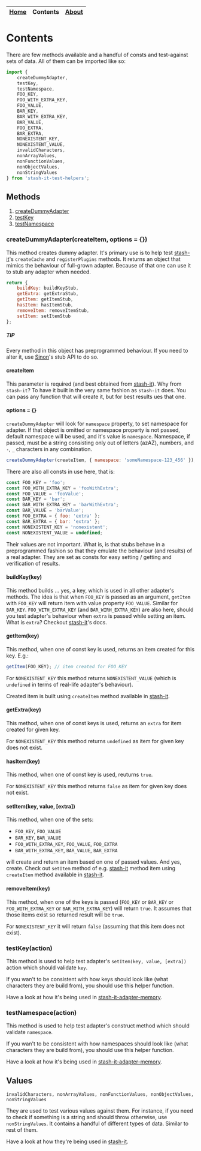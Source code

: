 <table>
  <thead>
    <tr>
      <th><a href="https://smolak.github.io/stash-it-test-helpers">Home</a></th>
      <th><strong>Contents</strong></th>
      <th><a href="https://smolak.github.io/stash-it-test-helpers/about.html">About</a></th>
    </tr>
  </thead>
</table>


# Contents

There are few methods available and a handful of consts and test-against sets of data.
All of them can be imported like so:

```javascript
import {
    createDummyAdapter,
    testKey,
    testNamespace,
    FOO_KEY,
    FOO_WITH_EXTRA_KEY,
    FOO_VALUE,
    BAR_KEY,
    BAR_WITH_EXTRA_KEY,
    BAR_VALUE,
    FOO_EXTRA,
    BAR_EXTRA,
    NONEXISTENT_KEY,
    NONEXISTENT_VALUE,
    invalidCharacters,
    nonArrayValues,
    nonFunctionValues,
    nonObjectValues,
    nonStringValues
} from 'stash-it-test-helpers';
```

## Methods

1. [createDummyAdapter](#createdummyadapteroptions)
1. [testKey](#testkeyaction)
1. [testNamespace](#testnamespaceaction)

### createDummyAdapter(createItem, options = {})

This method creates dummy adapter. It's primary use is to help test [stash-it](https://smolak.github.io/stash-it/)'s `createCache` and `registerPlugins` methods.
It returns an object that mimics the behaviour of full-grown adapter. Because of that one can use it to stub any adapter when needed.

```javascript
return {
    buildKey: buildKeyStub,
    getExtra: getExtraStub,
    getItem: getItemStub,
    hasItem: hasItemStub,
    removeItem: removeItemStub,
    setItem: setItemStub
};
```

##### TIP

Every method in this object has preprogrammed behaviour. If you need to alter it, use [Sinon](sinonjs.org)'s stub API to do so.

#### createItem

This parameter is required (and best obtained from [stash-it](https://smolak.github.io/stash-it/)).
Why from `stash-it`? To have it built in the very same fashion as `stash-it` does.
You can pass any function that will create it, but for best results ues that one.

#### options = {}

`createDummyAdapter` will look for `namespace` property, to set namespace for adapter.
If that object is omitted or namespace property is not passed, default namespace will be used, and it's value is `namespace`.
Namespace, if passed, must be a string consisting only out of letters (azAZ), numbers, and `-`, `_` characters in any combination.

```javascript
createDummyAdapter(createItem, { namespace: 'someNamespace-123_456' });
```

There are also all consts in use here, that is:

```javascript
const FOO_KEY = 'foo';
const FOO_WITH_EXTRA_KEY = 'fooWithExtra';
const FOO_VALUE = 'fooValue';
const BAR_KEY = 'bar';
const BAR_WITH_EXTRA_KEY = 'barWithExtra';
const BAR_VALUE = 'barValue';
const FOO_EXTRA = { foo: 'extra' };
const BAR_EXTRA = { bar: 'extra' };
const NONEXISTENT_KEY = 'nonexistent';
const NONEXISTENT_VALUE = undefined;
```

Their values are not important. What is, is that stubs behave in a preprogrammed fashion so that they emulate the behaviour (and results) of a real adapter.
They are set as consts for easy setting / getting and verification of results.

#### buildKey(key)

This method builds ... yes, a key, which is used in all other adapter's methods.
The idea is that when `FOO_KEY` is passed as an argument, `getItem` with `FOO_KEY` will return item with value property `FOO_VALUE`.
Similar for `BAR_KEY`.
`FOO_WITH_EXTRA_KEY` (and `BAR_WIRH_EXTRA_KEY`) are also here, should you test adapter's behaviour when `extra` is passed while setting an item.
What is `extra`? Checkout [stash-it](https://smolak.github.io/stash-it/)'s docs.

#### getItem(key)

This method, when one of const key is used, returns an item created for this key.
E.g.:
```javascript
getItem(FOO_KEY); // item created for FOO_KEY
```

For `NONEXISTENT_KEY` this method returns `NONEXISTENT_VALUE` (which is `undefined` in terms of real-life adapter's behaviour).

Created item is built using `createItem` method available in [stash-it](https://smolak.github.io/stash-it/).

#### getExtra(key)

This method, when one of const keys is used, returns an `extra` for item created for given key.

For `NONEXISTENT_KEY` this method returns `undefined` as item for given key does not exist.

#### hasItem(key)

This method, when one of const key is used, reuturns `true`.

For `NONEXISTENT_KEY` this method returns `false` as item for given key does not exist.

#### setItem(key, value, \[extra\])

This method, when one of the sets:
 * `FOO_KEY`, `FOO_VALUE`
 * `BAR_KEY`, `BAR_VALUE`
 * `FOO_WITH_EXTRA_KEY`, `FOO_VALUE`, `FOO_EXTRA`
 * `BAR_WITH_EXTRA_KEY`, `BAR_VALUE`, `BAR_EXTRA`

will create and return an item based on one of passed values.
And yes, create. Check out `setItem` method of e.g. [stash-it](https://smolak.github.io/stash-it-adapter-memory/) method item using `createItem` method available in [stash-it](https://smolak.github.io/stash-it/).

#### removeItem(key)

This method, when one of the keys is passed (`FOO_KEY` or `BAR_KEY` or `FOO_WITH_EXTRA_KEY` or `BAR_WITH_EXTRA_KEY`) will return `true`.
It assumes that those items exist so returned result will be `true`.

For `NONEXISTENT_KEY` it will return `false` (assuming that this item does not exist).

### testKey(action)

This method is used to help test adapter's `setItem(key, value, [extra])` action which should validate `key`.

If you wan't to be consistent with how keys should look like (what characters they are build from), you should use this helper function.

Have a look at how it's being used in [stash-it-adapter-memory](https://github.com/smolak/stash-it-adapter-memory/blob/master/test/unit/src/index.test.js).

### testNamespace(action)

This method is used to help test adapter's construct method which should validate `namespace`.

If you wan't to be consistent with how namespaces should look like (what characters they are build from), you should use this helper function.

Have a look at how it's being used in [stash-it-adapter-memory](https://github.com/smolak/stash-it-adapter-memory/blob/master/test/unit/src/index.test.js).

## Values

`invalidCharacters, nonArrayValues, nonFunctionValues, nonObjectValues, nonStringValues`

They are used to test various values against them. For instance, if you need to check if something is a string and should throw otherwise, use `nonStringValues`.
It contains a handful of different types of data. Similar to rest of them.

Have a look at how they're being used in [stash-it](https://github.com/smolak/stash-it/blob/master/test/unit/src/registerPlugins.test.js).
